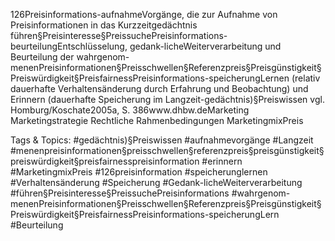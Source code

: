 126Preisinformations-aufnahmeVorgänge, die zur Aufnahme von Preisinformationen in das Kurzzeitgedächtnis führen§Preisinteresse§PreissuchePreisinformations-beurteilungEntschlüsselung, gedank-licheWeiterverarbeitung und Beurteilung der wahrgenom-menenPreisinformationen§Preisschwellen§Referenzpreis§Preisgünstigkeit§Preiswürdigkeit§PreisfairnessPreisinformations-speicherungLernen (relativ dauerhafte Verhaltensänderung durch Erfahrung und Beobachtung) und Erinnern (dauerhafte Speicherung im Langzeit-gedächtnis)§Preiswissen
vgl. Homburg/Koschate2005a, S. 386www.dhbw.deMarketing
Marketingstrategie
Rechtliche Rahmenbedingungen
MarketingmixPreis

   Tags & Topics:
   #gedächtnis)§Preiswissen
   #aufnahmevorgänge
   #Langzeit
   #menenpreisinformationen§preisschwellen§referenzpreis§preisgünstigkeit§preiswürdigkeit§preisfairnesspreisinformation
   #erinnern
   #MarketingmixPreis
   #126preisinformation
   #speicherunglernen
   #Verhaltensänderung
   #Speicherung
   #Gedank-licheWeiterverarbeitung
   #führen§Preisinteresse§PreissuchePreisinformations
   #wahrgenom-menenPreisinformationen§Preisschwellen§Referenzpreis§Preisgünstigkeit§Preiswürdigkeit§PreisfairnessPreisinformations-speicherungLern
   #Beurteilung